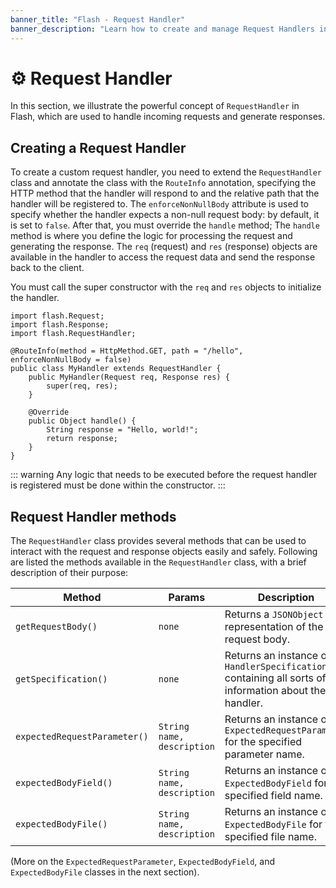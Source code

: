 ```yaml
---
banner_title: "Flash - Request Handler"
banner_description: "Learn how to create and manage Request Handlers in Flash."
---
```


# ⚙️ Request Handler

In this section, we illustrate the powerful concept of `RequestHandler` in Flash, which are used to handle incoming requests and generate responses.

## Creating a Request Handler

To create a custom request handler, you need to extend the `RequestHandler` class and annotate the class with the `RouteInfo` annotation,
specifying the HTTP method that the handler will respond to and the relative path that the handler will be registered to.
The `enforceNonNullBody` attribute is used to specify whether the handler expects a non-null request body: by default, it is set to `false`.
After that, you must override the `handle` method;
The `handle` method is where you define the logic for processing the request and generating the response.
The `req` (request) and `res` (response) objects are available in the handler to access the request data and send the response back to the client.

You must call the super constructor with the `req` and `res` objects to initialize the handler.

```java{5,8}
import flash.Request;
import flash.Response;
import flash.RequestHandler;

@RouteInfo(method = HttpMethod.GET, path = "/hello", enforceNonNullBody = false)
public class MyHandler extends RequestHandler {
    public MyHandler(Request req, Response res) {
        super(req, res);
    }

    @Override
    public Object handle() {
        String response = "Hello, world!";
        return response;
    }
}
```

::: warning
Any logic that needs to be executed before the request handler is registered must be done within the constructor.
:::

## Request Handler methods

The `RequestHandler` class provides several methods that can be used to interact with the request and response objects easily and safely.
Following are listed the methods available in the `RequestHandler` class, with a brief description of their purpose:

| Method                       | Params                     | Description                                                                                          |
|------------------------------|----------------------------|------------------------------------------------------------------------------------------------------|
| `getRequestBody()`           | `none`                     | Returns a `JSONObject` representation of the request body.                                           |
| `getSpecification()`         | `none`                     | Returns an instance of `HandlerSpecification` containing all sorts of information about the handler. |
| `expectedRequestParameter()` | `String name, description` | Returns an instance of `ExpectedRequestParameter` for the specified parameter name.                  |
| `expectedBodyField()`        | `String name, description` | Returns an instance of `ExpectedBodyField` for the specified field name.                             |
| `expectedBodyFile()`         | `String name, description` | Returns an instance of `ExpectedBodyFile` for the specified file name.                               |

(More on the `ExpectedRequestParameter`, `ExpectedBodyField`, and `ExpectedBodyFile` classes in the next section).